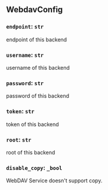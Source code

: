 ## WebdavConfig

### `endpoint`: `str`

endpoint of this backend

### `username`: `str`

username of this backend

### `password`: `str`

password of this backend

### `token`: `str`

token of this backend

### `root`: `str`

root of this backend

### `disable_copy`: `_bool`

WebDAV Service doesn't support copy.

